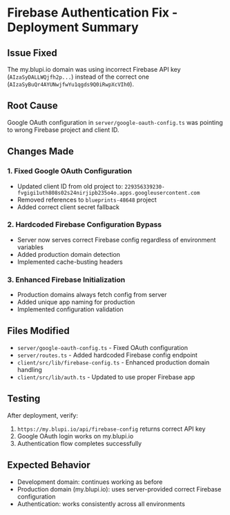 # Firebase Authentication Fix - Deployment Summary

## Issue Fixed
The my.blupi.io domain was using incorrect Firebase API key (`AIzaSyDALLWQjfh2p...`) instead of the correct one (`AIzaSyBuQr4AYUNwjfwYu1qgds9Q0iRwpXcVIh0`).

## Root Cause
Google OAuth configuration in `server/google-oauth-config.ts` was pointing to wrong Firebase project and client ID.

## Changes Made

### 1. Fixed Google OAuth Configuration
- Updated client ID from old project to: `229356339230-fvgigi1uth808s02s24nirjipb235o4o.apps.googleusercontent.com`
- Removed references to `blueprints-48648` project
- Added correct client secret fallback

### 2. Hardcoded Firebase Configuration Bypass
- Server now serves correct Firebase config regardless of environment variables
- Added production domain detection
- Implemented cache-busting headers

### 3. Enhanced Firebase Initialization
- Production domains always fetch config from server
- Added unique app naming for production
- Implemented configuration validation

## Files Modified
- `server/google-oauth-config.ts` - Fixed OAuth configuration
- `server/routes.ts` - Added hardcoded Firebase config endpoint
- `client/src/lib/firebase-config.ts` - Enhanced production domain handling
- `client/src/lib/auth.ts` - Updated to use proper Firebase app

## Testing
After deployment, verify:
1. `https://my.blupi.io/api/firebase-config` returns correct API key
2. Google OAuth login works on my.blupi.io
3. Authentication flow completes successfully

## Expected Behavior
- Development domain: continues working as before
- Production domain (my.blupi.io): uses server-provided correct Firebase configuration
- Authentication: works consistently across all environments